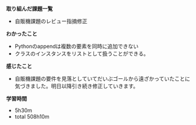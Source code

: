 **取り組んだ課題一覧**
* 自販機課題のレビュー指摘修正

**わかったこと**
* Pythonのappendは複数の要素を同時に追加できない
* クラスのインスタンスをリストとして扱うことができる。

**感じたこと**
* 自販機課題の要件を見落としていてだいぶゴールから遠ざかっていたことに気づきました。明日以降引き続き修正していきます。

**学習時間**
* 5h30m
 * total 508h10m
